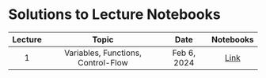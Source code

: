 # Solutions to Lecture Notebooks

| Lecture | Topic                               | Date         |  Notebooks                                           |
|:-------:|:-----------------------------------:|:------------:|:----------------------------------------------------:|
| 1       | Variables, Functions, Control-Flow  | Feb 6, 2024  | [Link]() |
